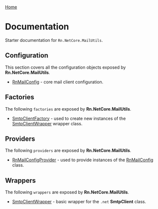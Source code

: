 [Home](/README.md)

# Documentation
Starter documentation for `Rn.NetCore.MailUtils`.

## Configuration
This section covers all the configuration objects exposed by **Rn.NetCore.MailUtils**.

- [RnMailConfig](/docs/configuration/RnMailConfig.md) - core mail client configuration.

## Factories
The following `factories` are exposed by **Rn.NetCore.MailUtils**.

- [SmtpClientFactory](/docs/factories/SmtpClientFactory.md) - used to create new instances of the [SmtpClientWrapper](/docs/wrappers/SmtpClientWrapper.md) wrapper class.

## Providers
The following `providers` are exposed by **Rn.NetCore.MailUtils**.

- [RnMailConfigProvider](/docs/providers/RnMailConfigProvider.md) - used to provide instances of the [RnMailConfig](/docs/configuration/RnMailConfig.md) class.

## Wrappers
The following `wrappers` are exposed by **Rn.NetCore.MailUtils**.

- [SmtpClientWrapper](/docs/wrappers/SmtpClientWrapper.md) - basic wrapper for the `.net` **SmtpClient** class.


<!--(Rn.BuildScriptHelper){
	"version": "1.0.106",
	"replace": false
}(END)-->